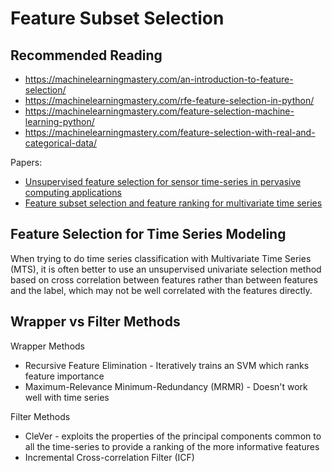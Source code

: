 # Feature Subset Selection

## Recommended Reading

 - https://machinelearningmastery.com/an-introduction-to-feature-selection/
 - https://machinelearningmastery.com/rfe-feature-selection-in-python/
 - https://machinelearningmastery.com/feature-selection-machine-learning-python/
 - https://machinelearningmastery.com/feature-selection-with-real-and-categorical-data/
 
 Papers:
 - [Unsupervised feature selection for sensor time-series in pervasive computing applications](http://pages.di.unipi.it/bacciu/wp-content/uploads/sites/12/2016/04/nca2015.pdf)
 - [Feature subset selection and feature ranking for multivariate time series](https://ieeexplore.ieee.org/document/1490526)




## Feature Selection for Time Series Modeling

When trying to do time series classification with Multivariate Time Series (MTS), it is often better to use an unsupervised univariate selection method based on cross correlation between features rather than between features and the label, which may not be well correlated with the features directly.

## Wrapper vs Filter Methods

Wrapper Methods
 - Recursive Feature Elimination - Iteratively trains an SVM which ranks feature importance
 - Maximum-Relevance Minimum-Redundancy (MRMR) - Doesn't work well with time series

Filter Methods
 - CleVer - exploits the properties of the principal components common to all the time-series to provide a ranking of the more informative features
 - Incremental Cross-correlation Filter (ICF)